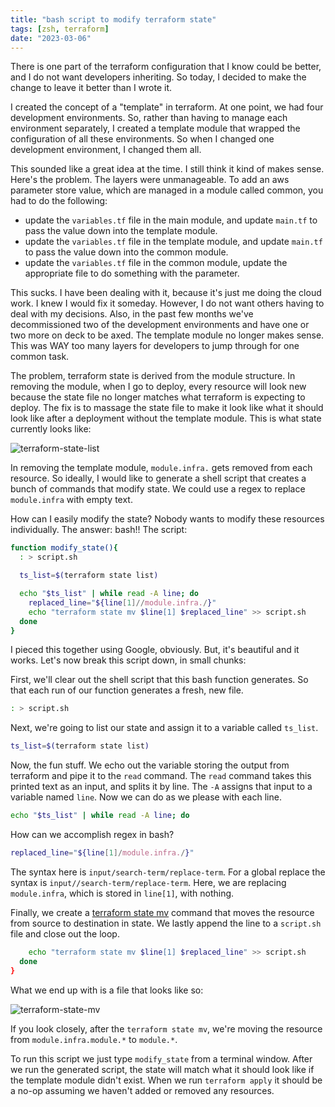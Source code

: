 ```yaml
---
title: "bash script to modify terraform state"
tags: [zsh, terraform]
date: "2023-03-06"
---
```


There is one part of the terraform configuration that I know could be better, and I do not want developers inheriting. So today, I decided to make the change to leave it better than I wrote it.

I created the concept of a "template" in terraform. At one point, we had four development environments. So, rather than having to manage each environment separately, I created a template module that wrapped the configuration of all these environments. So when I changed one development environment, I changed them all.

This sounded like a great idea at the time. I still think it kind of makes sense. Here's the problem. The layers were unmanageable. To add an aws parameter store value, which are managed in a module called common, you had to do the following:
- update the `variables.tf` file in the main module, and update `main.tf` to pass the value down into the template module.
- update the `variables.tf` file in the template module, and update `main.tf` to pass the value down into the common module.
- update the `variables.tf` file in the common module, update the appropriate file to do something with the parameter.

This sucks. I have been dealing with it, because it's just me doing the cloud work. I knew I would fix it someday. However, I do not want others having to deal with my decisions. Also, in the past few months we've decommissioned two of the development environments and have one or two more on deck to be axed. The template module no longer makes sense. This was WAY too many layers for developers to jump through for one common task.

The problem, terraform state is derived from the module structure. In removing the module, when I go to deploy, every resource will look new because the state file no longer matches what terraform is expecting to deploy. The fix is to massage the state file to make it look like what it should look like after a deployment without the template module. This is what state currently looks like:

![terraform-state-list](/images/bash-terraform-state-list.png)

In removing the template module, `module.infra.` gets removed from each resource. So ideally, I would like to generate a shell script that creates a bunch of commands that modify state. We could use a regex to replace `module.infra` with empty text.

How can I easily modify the state? Nobody wants to modify these resources individually. The answer: bash!! The script:

```sh
function modify_state(){
  : > script.sh

  ts_list=$(terraform state list)

  echo "$ts_list" | while read -A line; do
    replaced_line="${line[1]//module.infra./}"
    echo "terraform state mv $line[1] $replaced_line" >> script.sh
  done
}
```

I pieced this together using Google, obviously. But, it's beautiful and it works. Let's now break this script down, in small chunks:

First, we'll clear out the shell script that this bash function generates. So that each run of our function generates a fresh, new file.
```sh
: > script.sh
```

Next, we're going to list our state and assign it to a variable called `ts_list`.

```sh
ts_list=$(terraform state list)
```

Now, the fun stuff. We echo out the variable storing the output from terraform and pipe it to the `read` command. The `read` command takes this printed text as an input, and splits it by line. The `-A` assigns that input to a variable named `line`. Now we can do as we please with each line.

```sh
echo "$ts_list" | while read -A line; do
```

How can we accomplish regex in bash?

```sh
replaced_line="${line[1]/module.infra./}"
```

The syntax here is `input/search-term/replace-term`. For a global replace the syntax is `input//search-term/replace-term`. Here, we are replacing `module.infra`, which is stored in `line[1]`, with nothing.

Finally, we create a [terraform state mv](https://developer.hashicorp.com/terraform/cli/commands/state/mv) command that moves the resource from source to destination in state. We lastly append the line to a `script.sh` file and close out the loop.

```sh
    echo "terraform state mv $line[1] $replaced_line" >> script.sh
  done
}
```

What we end up with is a file that looks like so:

![terraform-state-mv](/images/bash-terraform-state-mv.png)

If you look closely, after the `terraform state mv`, we're moving the resource from `module.infra.module.*` to `module.*`.

To run this script we just type `modify_state` from a terminal window. After we run the generated script, the state will match what it should look like if the template module didn't exist. When we run `terraform apply` it should be a no-op assuming we haven't added or removed any resources.
